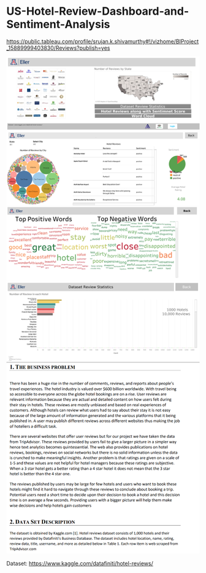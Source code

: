 # US-Hotel-Review-Dashboard-and-Sentiment-Analysis

https://public.tableau.com/profile/srujan.k.shivamurthy#!/vizhome/BIProject_15889999403830/Reviews?publish=yes

![](img/1.png)
![](img/2.png)
![](img/3.png)
![](img/4.png)
![](img/d1.png)

Dataset: https://www.kaggle.com/datafiniti/hotel-reviews/

